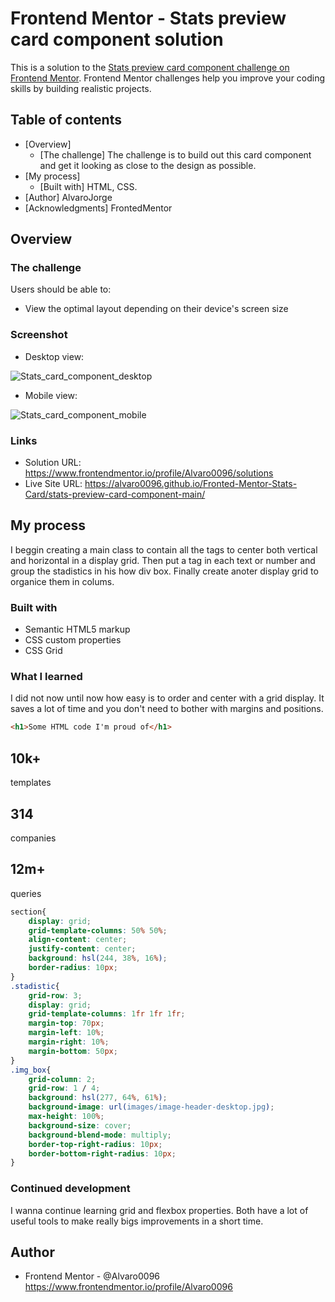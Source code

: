 # Frontend Mentor - Stats preview card component solution

This is a solution to the [Stats preview card component challenge on Frontend Mentor](https://www.frontendmentor.io/challenges/stats-preview-card-component-8JqbgoU62). Frontend Mentor challenges help you improve your coding skills by building realistic projects. 

## Table of contents

- [Overview]
  - [The challenge] The challenge is to build out this card component and get it looking as close to the design as possible.
- [My process] 
  - [Built with] HTML, CSS.
- [Author] AlvaroJorge
- [Acknowledgments] FrontedMentor 

## Overview

### The challenge

Users should be able to:

- View the optimal layout depending on their device's screen size

### Screenshot

- Desktop view:

![Stats_card_component_desktop](https://user-images.githubusercontent.com/86804019/143623845-e138bbe2-da5a-44e2-a246-b671833e3d03.png)

- Mobile view: 

![Stats_card_component_mobile](https://user-images.githubusercontent.com/86804019/143623950-a7ba9b9a-c754-4123-87d4-5011d77a5b62.png)


### Links

- Solution URL: https://www.frontendmentor.io/profile/Alvaro0096/solutions
- Live Site URL: https://alvaro0096.github.io/Fronted-Mentor-Stats-Card/stats-preview-card-component-main/

## My process

I beggin creating a main class to contain all the tags to center both vertical and horizontal in a display grid. 
Then put a tag in each text or number and group the stadistics in his how div box. Finally create anoter
display grid to organice them in colums. 

### Built with

- Semantic HTML5 markup
- CSS custom properties
- CSS Grid

### What I learned

I did not now until now how easy is to order and center with a grid display. It saves a lot of time and you don't need
to bother with margins and positions.

```html
<h1>Some HTML code I'm proud of</h1>
```
<div class="detail">
    <h2>10k+</h2>
    <p>templates</p>
  </div>    
  <div class="detail">
    <h2>314</h2>
    <p>companies</p>
  </div>  
   <div class="detail">
    <h2>12m+</h2>
    <p>queries</p>
  </div>
</div>

```css
section{
    display: grid;
    grid-template-columns: 50% 50%;
    align-content: center;
    justify-content: center;
    background: hsl(244, 38%, 16%);
    border-radius: 10px;
}
.stadistic{
    grid-row: 3;
    display: grid;
    grid-template-columns: 1fr 1fr 1fr;
    margin-top: 70px;
    margin-left: 10%;
    margin-right: 10%; 
    margin-bottom: 50px;
}
.img_box{
    grid-column: 2;
    grid-row: 1 / 4;
    background: hsl(277, 64%, 61%);
    background-image: url(images/image-header-desktop.jpg);
    max-height: 100%;
    background-size: cover;
    background-blend-mode: multiply;
    border-top-right-radius: 10px;
    border-bottom-right-radius: 10px;
}
```
### Continued development

I wanna continue learning grid and flexbox properties. Both have a lot of useful tools to make really bigs improvements
in a short time.

## Author

- Frontend Mentor - @Alvaro0096 https://www.frontendmentor.io/profile/Alvaro0096
